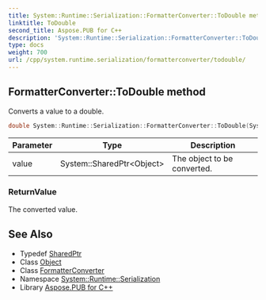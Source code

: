 ```yaml
---
title: System::Runtime::Serialization::FormatterConverter::ToDouble method
linktitle: ToDouble
second_title: Aspose.PUB for C++
description: 'System::Runtime::Serialization::FormatterConverter::ToDouble method. Converts a value to a double in C++.'
type: docs
weight: 700
url: /cpp/system.runtime.serialization/formatterconverter/todouble/
---
```

## FormatterConverter::ToDouble method


Converts a value to a double.

```cpp
double System::Runtime::Serialization::FormatterConverter::ToDouble(System::SharedPtr<Object> value) override
```


| Parameter | Type | Description |
| --- | --- | --- |
| value | System::SharedPtr\<Object\> | The object to be converted. |

### ReturnValue

The converted value.

## See Also

* Typedef [SharedPtr](../../../system/sharedptr/)
* Class [Object](../../../system/object/)
* Class [FormatterConverter](../)
* Namespace [System::Runtime::Serialization](../../)
* Library [Aspose.PUB for C++](../../../)
